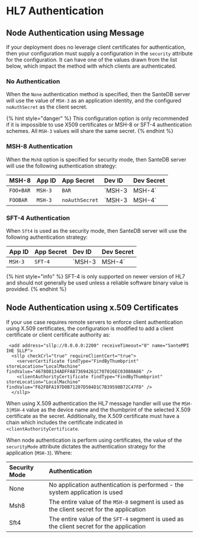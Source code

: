 # HL7 Authentication

## Node Authentication using Message

If your deployment does no leverage client certificates for authentication, then your configuration must supply a configuration in the `security` attribute for the configuration. It can have one of the values drawn from the list below, which impact the method with which clients are authenticated.

### No Authentication

When the `None` authentication method is specified, then the SanteDB server will use the value of `MSH-3` as an application identity, and the configured `noAuthSecret` as the client secret. 

{% hint style="danger" %}
This configuration option is only recommended if it is impossible to use X509 certificates or MSH-8 or SFT-4 authentication schemes. All `MSH-3` values will share the same secret.
{% endhint %}

### MSH-8 Authentication

When the `Msh8` option is specified for security mode, then SanteDB server will use the following authentication strategy:

| MSH-8 | App ID | App Secret | Dev ID | Dev Secret |
| :--- | :--- | :--- | :--- | :--- |
| `FOO+BAR` | `MSH-3` | `BAR`  | `MSH-3|MSH-4` | `FOO`  |
| `FOOBAR` | `MSH-3` | `noAuthSecret` | `MSH-3|MSH-4` | `FOOBAR` |

### SFT-4 Authentication

When `Sft4` is used as the security mode, then SanteDB server will use the following authentication strategy:

| App ID | App Secret | Dev ID | Dev Secret |
| :--- | :--- | :--- | :--- |
| `MSH-3` | `SFT-4`  | `MSH-3|MSH-4` | `MSH-8`  |

{% hint style="info" %}
SFT-4 is only supported on newer version of HL7 and should not generally be used unless a reliable software binary value is provided.
{% endhint %}

## Node Authentication using x.509 Certificates

If your use case requires remote servers to enforce client authentication using X.509 certificates, the configuration is modified to add a client certificate or client certificate authority as:

```markup
 <add address="sllp://0.0.0.0:2200" receiveTimeout="0" name="SanteMPI IHE SLLP">
  <sllp checkCrl="true" requireClientCert="true">
    <serverCertificate findType="FindByThumbprint" storeLocation="LocalMachine" findValue="467808134ADFFA873694261C707016EC03080A86" />
    <clientAuthorityCertificate findType="FindByThumbprint" storeLocation="LocalMachine" findValue="F62FBFA197D0B71207D504D1C7B39598B72C47FD" />
  </sllp>
```

When using X.509 authentication the HL7 message handler will use the `MSH-3|MSH-4` value as the device name and the thumbprint of the selected X.509 certificate as the secret. Additionally, the X.509 certificate must have a chain which includes the certificate indicated in `<clientAuthorityCertificate`.

When node authentication is perform using certificates, the value of the `securityMode` attribute dictates the authentication strategy for the application \(`MSH-3`\). Where:

| Security Mode | Authentication |
| :--- | :--- |
| None | No application authentication is performed - the system application is used |
| Msh8 | The entire value of the `MSH-8` segment is used as the client secret for the application |
| Sft4 | The entire value of the `SFT-4` segment is used as the client secret for the application |



